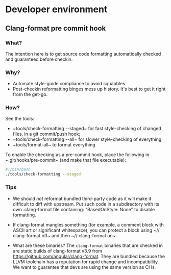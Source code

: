 # Developer environment

## Clang-format pre commit hook

### What?
The intention here is to get source code formatting automatically
checked and guaranteed before checkin.

### Why?
- Automate style-guide compliance to avoid squabbles
- Post-checkin reformatting binges mess up history.  It's best to get
  it right from the get-go.


### How?
See the tools:
  - ~tools/check-formatting --staged~ for fast style-checking of
    changed files, in a git commit/push hook;
  - ~tools/check-formatting --all~ for slower style-checking of everything
  - ~tools/format-all~ to format everything

To enable the checking as a pre-commit hook, place the following in
~.git/hooks/pre-commit~ (and make that file executable):
```sh
#!/bin/bash
./tools/check-formatting --staged
```

### Tips
- We should *not* reformat bundled third-party code as it will make it
  difficult to diff with upstream.  Put such code in a subdirectory
  with its own .clang-format file containing: "BasedOnStyle: None" to
  disable formatting.

- If clang-format mangles something (for example, a comment block with
  ASCII art or significant whitespace), you can protect a block using
  ~// clang-format off~ and then ~// clang-format on~.

* What are these binaries?
  The `clang-format` binaries that are checked in are static builds of
  clang-format v3.9 from https://github.com/angular/clang-format.
  They are bundled because the LLVM toolchain has a reputation for
  rapid change and incompatibility.  We want to guarantee that devs
  are using the same version as CI is.
